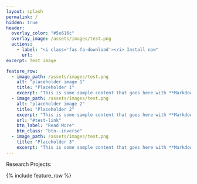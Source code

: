 ```yaml
---
layout: splash
permalink: /
hidden: true
header:
  overlay_color: "#5e616c"
  overlay_image: /assets/images/test.png
  actions:
    - label: "<i class='fas fa-download'></i> Install now"
      url:
excerpt: Test image

feature_row:
  - image_path: /assets/images/test.png
    alt: "placeholder image 1"
    title: "Placeholder 1"
    excerpt: "This is some sample content that goes here with **Markdown** formatting."
  - image_path: /assets/images/test.png
    alt: "placeholder image 2"
    title: "Placeholder 2"
    excerpt: "This is some sample content that goes here with **Markdown** formatting."
    url: "#test-link"
    btn_label: "Read More"
    btn_class: "btn--inverse"
  - image_path: /assets/images/test.png
    title: "Placeholder 3"
    excerpt: "This is some sample content that goes here with **Markdown** formatting."
---
```

Research Projects:

{% include feature_row %}
